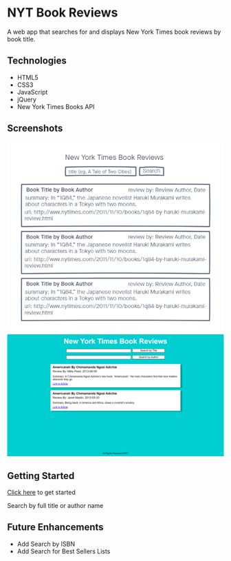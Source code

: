 # NYT Book Reviews

A web app that searches for and displays New York Times book reviews by book title.

## Technologies
- HTML5
- CSS3
- JavaScript
- jQuery
- New York Times Books API

## Screenshots
![wireframe](./wireframe.png)
![screenshot](./screenshot.png)

## Getting Started
[Click here](https://jasfromnz.github.io/NYT-Reviews-App/) to get started

Search by full title or author name

## Future Enhancements
- Add Search by ISBN
- Add Search for Best Sellers Lists